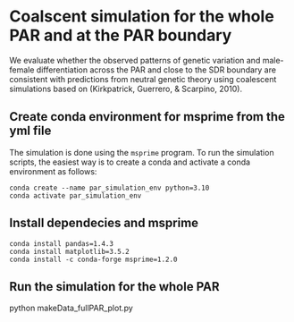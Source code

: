 # Coalscent simulation for the whole PAR and at the PAR boundary

We evaluate whether the observed patterns of genetic variation and male-female differentiation across the PAR and close to the SDR boundary are consistent with predictions from neutral genetic theory using coalescent simulations based on (Kirkpatrick, Guerrero, & Scarpino, 2010).

## Create conda environment for msprime from the yml file
The simulation is done using the `msprime` program. To run the simulation scripts, the easiest way is to create a conda and activate a conda environment as follows:

`conda create --name par_simulation_env python=3.10` <br>
`conda activate par_simulation_env` <br>

## Install dependecies and msprime
`conda install pandas=1.4.3` <br>
`conda install matplotlib=3.5.2` <br> 
`conda install -c conda-forge msprime=1.2.0` <br>

## Run the simulation for the whole PAR
python makeData_fullPAR_plot.py
